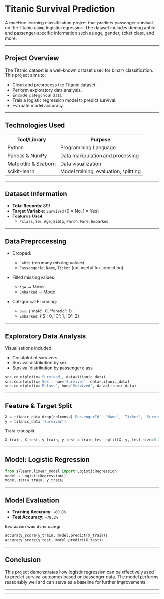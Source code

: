 #  Titanic Survival Prediction

A machine learning classification project that predicts passenger survival on the Titanic using logistic regression. The dataset includes demographic and passenger-specific information such as age, gender, ticket class, and more.

---

##  Project Overview

The Titanic dataset is a well-known dataset used for binary classification. This project aims to:
- Clean and preprocess the Titanic dataset.
- Perform exploratory data analysis.
- Encode categorical data.
- Train a logistic regression model to predict survival.
- Evaluate model accuracy.

---

##  Technologies Used

| Tool/Library         | Purpose                             |
|----------------------|-------------------------------------|
| Python               | Programming Language                |
| Pandas & NumPy       | Data manipulation and processing    |
| Matplotlib & Seaborn | Data visualization                  |
| scikit-learn         | Model training, evaluation, splitting |

---

##  Dataset Information

- **Total Records**: 891
- **Target Variable**: `Survived` (0 = No, 1 = Yes)
- **Features Used**:
  - `Pclass`, `Sex`, `Age`, `SibSp`, `Parch`, `Fare`, `Embarked`

---

##  Data Preprocessing

- Dropped:
  - `Cabin` (too many missing values)
  - `PassengerId`, `Name`, `Ticket` (not useful for prediction)

- Filled missing values:
  - `Age` → Mean
  - `Embarked` → Mode

- Categorical Encoding:
  - `Sex`: {'male': 0, 'female': 1}
  - `Embarked`: {'S': 0, 'C': 1, 'Q': 2}

---

##  Exploratory Data Analysis

Visualizations included:
- Countplot of survivors
- Survival distribution by sex
- Survival distribution by passenger class

```python
sns.countplot(x='Survived', data=titanic_data)
sns.countplot(x='Sex', hue='Survived', data=titanic_data)
sns.countplot(x='Pclass', hue='Survived', data=titanic_data)
```

---

##  Feature & Target Split

```python
X = titanic_data.drop(columns=['PassengerId', 'Name', 'Ticket', 'Survived'])
y = titanic_data['Survived']
```

Train-test split:
```python
X_train, X_test, y_train, y_test = train_test_split(X, y, test_size=0.2, random_state=2)
```

---

##  Model: Logistic Regression

```python
from sklearn.linear_model import LogisticRegression
model = LogisticRegression()
model.fit(X_train, y_train)
```

---

##  Model Evaluation

- **Training Accuracy**: `~80.8%`
- **Test Accuracy**: `~78.2%`

Evaluation was done using:
```python
accuracy_score(y_train, model.predict(X_train))
accuracy_score(y_test, model.predict(X_test))
```

---

##  Conclusion

This project demonstrates how logistic regression can be effectively used to predict survival outcomes based on passenger data. The model performs reasonably well and can serve as a baseline for further improvements.

---


---
